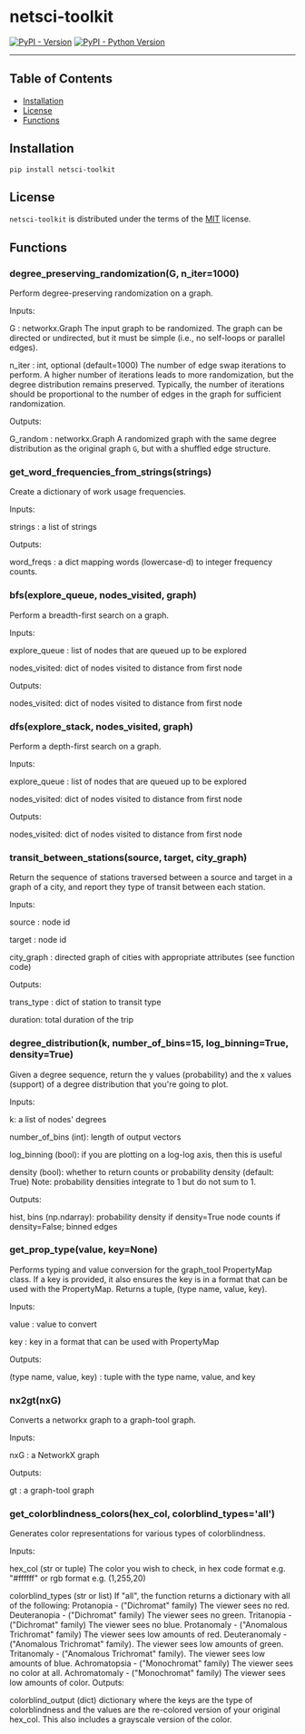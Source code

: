 # netsci-toolkit

[![PyPI - Version](https://img.shields.io/pypi/v/netsci-toolkit.svg)](https://pypi.org/project/netsci-toolkit)
[![PyPI - Python Version](https://img.shields.io/pypi/pyversions/netsci-toolkit.svg)](https://pypi.org/project/netsci-toolkit)

-----

## Table of Contents

- [Installation](#installation)
- [License](#license)
- [Functions](#functions)

## Installation

```console
pip install netsci-toolkit
```

## License

`netsci-toolkit` is distributed under the terms of the [MIT](https://spdx.org/licenses/MIT.html) license.

## Functions

### degree_preserving_randomization(G, n_iter=1000)

Perform degree-preserving randomization on a graph. 

Inputs: 

  G : networkx.Graph
      The input graph to be randomized. The graph can be directed or 
      undirected, but it must be simple (i.e., no self-loops or parallel edges).

  n_iter : int, optional (default=1000)
      The number of edge swap iterations to perform. A higher number of 
      iterations leads to more randomization, but the degree distribution 
      remains preserved. Typically, the number of iterations should be 
      proportional to the number of edges in the graph for sufficient 
      randomization.

Outputs: 

  G_random : networkx.Graph
      A randomized graph with the same degree distribution as the original 
      graph `G`, but with a shuffled edge structure.

### get_word_frequencies_from_strings(strings)

Create a dictionary of work usage frequencies.

Inputs: 

  strings : a list of strings

Outputs: 

  word_freqs : a dict mapping words (lowercase-d) to integer frequency counts.

### bfs(explore_queue, nodes_visited, graph)

Perform a breadth-first search on a graph. 

Inputs:

  explore_queue : list of nodes that are queued up to be explored

  nodes_visited: dict of nodes visited to distance from first node

Outputs: 

  nodes_visited: dict of nodes visited to distance from first node

### dfs(explore_stack, nodes_visited, graph)

Perform a depth-first search on a graph. 

Inputs:

  explore_queue : list of nodes that are queued up to be explored

  nodes_visited: dict of nodes visited to distance from first node

Outputs: 

  nodes_visited: dict of nodes visited to distance from first node

### transit_between_stations(source, target, city_graph)

Return the sequence of stations traversed between a source and target in a graph of a city, and report they type of transit between each station.

Inputs: 

  source : node id

  target : node id

  city_graph : directed graph of cities with appropriate attributes (see function code)

Outputs: 

  trans_type : dict of station to transit type

  duration: total duration of the trip

### degree_distribution(k, number_of_bins=15, log_binning=True, density=True)

Given a degree sequence, return the y values (probability) and the x values (support) of a degree distribution that you're going to plot.

Inputs:

  k: a list of nodes' degrees

  number_of_bins (int):
      length of output vectors
  
  log_binning (bool):
      if you are plotting on a log-log axis, then this is useful
  
  density (bool):
      whether to return counts or probability density (default: True)
      Note: probability densities integrate to 1 but do not sum to 1. 

Outputs: 

  hist, bins (np.ndarray):
      probability density if density=True node counts if density=False; binned edges

### get_prop_type(value, key=None)

Performs typing and value conversion for the graph_tool PropertyMap class. If a key is provided, it also ensures the key is in a format that can be used with the PropertyMap. Returns a tuple, (type name, value, key).

Inputs: 

  value : value to convert

  key : key in a format that can be used with PropertyMap

Outputs: 

  (type name, value, key) : tuple with the type name, value, and key

### nx2gt(nxG)

Converts a networkx graph to a graph-tool graph.

Inputs:

  nxG : a NetworkX graph

Outputs: 

  gt : a graph-tool graph

### get_colorblindness_colors(hex_col, colorblind_types='all')

Generates color representations for various types of colorblindness.

Inputs: 

  hex_col (str or tuple)
      The color you wish to check, in hex code format e.g. "#ffffff" or rgb
      format e.g. (1,255,20)

  colorblind_types (str or list)
      If "all", the function returns a dictionary with all of the following:
          Protanopia - ("Dichromat" family)
              The viewer sees no red.
          Deuteranopia - ("Dichromat" family)
              The viewer sees no green.
          Tritanopia - ("Dichromat" family)
              The viewer sees no blue.
          Protanomaly - ("Anomalous Trichromat" family)
              The viewer sees low amounts of red.
          Deuteranomaly - ("Anomalous Trichromat" family).
              The viewer sees low amounts of green.
          Tritanomaly - ("Anomalous Trichromat" family).
              The viewer sees low amounts of blue.
          Achromatopsia - ("Monochromat" family)
              The viewer sees no color at all.
          Achromatomaly - ("Monochromat" family)
              The viewer sees low amounts of color.
Outputs: 

  colorblind_output (dict)
      dictionary where the keys are the type of colorblindness and the values
      are the re-colored version of your original hex_col. This also includes
      a grayscale version of the color.
